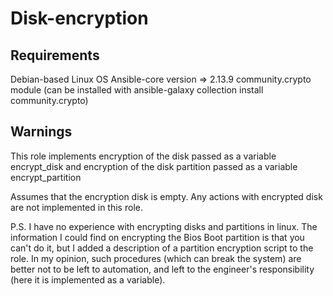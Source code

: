 # Disk-encryption



## Requirements
Debian-based Linux OS
Ansible-core version => 2.13.9
community.crypto module (can be installed with ansible-galaxy collection install community.crypto)

## Warnings

This role implements encryption of the disk passed as a variable encrypt_disk and encryption of the disk partition passed as a variable encrypt_partition

Assumes that the encryption disk is empty. Any actions with encrypted disk are not implemented in this role.

P.S. I have no experience with encrypting disks and partitions in linux. The information I could find on encrypting the Bios Boot partition is that you can't do it, but I added a description of a partition encryption script to the role. In my opinion, such procedures (which can break the system) are better not to be left to automation, and left to the engineer's responsibility (here it is implemented as a variable).